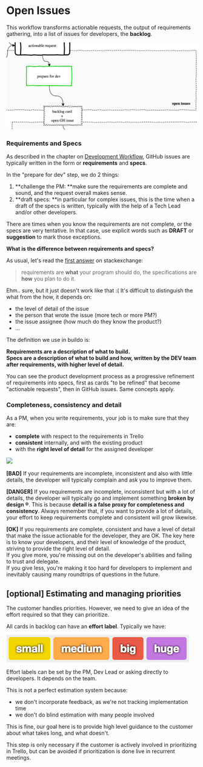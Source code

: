 # Open Issues

This workflow transforms actionable requests, the output of requirements gathering, into a list of issues for developers, the **backlog**.

![](/assets/open_issues.png)

### Requirements and Specs

As described in the chapter on [Development Workflow](../workflow/README.md), GitHub issues are typically written in the form or **requirements** and **specs**.

In the "prepare for dev" step, we do 2 things:

1. **challenge the PM: **make sure the requirements are complete and sound, and the request overall makes sense.
2. **draft specs: **in particular for complex issues, this is the time when a draft of the specs is written, typically with the help of a Tech Lead and/or other developers. 

There are times when you know the requirements are not complete, or the specs are very tentative. In that case, use explicit words such as **DRAFT** or **suggestion** to mark those exceptions.

**What is the difference between requirements and specs?**

As usual, let's read the [first answer](http://programmers.stackexchange.com/questions/121289/what-is-the-difference-between-requirements-and-specifications) on stackexchange:

> requirements are **what** your program should do, the specifications are **how** you plan to do it.

Ehm.. sure, but it just doesn't work like that :\( It's difficult to distinguish the what from the how, it depends on:

* the level of detail of the issue
* the person that wrote the issue \(more tech or more PM?\)
* the issue assignee \(how much do they know the product?\)
* ...

The definition we use in buildo is:

**Requirements **are a description of** what to build.  
Specs **are a** **description of** what to build and how, written by the DEV team after requirements, with higher level of detail.**

You can see the product development process as a progressive refinement of requirements into specs, first as cards "to be refined" that become "actionable requests", then in GitHub issues. Same concepts apply.

### Completeness, consistency and detail

As a PM, when you write requirements, your job is to make sure that they are:

* **complete** with respect to the requirements in Trello
* **consistent** internally, and with the existing product
* with the **right level of detail** for the assigned developer

![](reqs_quality_detail.png)

**\[BAD\]** If your requirements are incomplete, inconsistent and also with little details, the developer will typically complain and ask you to improve them.

**\[DANGER\]** If you requirements are incomplete, inconsistent but with a lot of details, the developer will typically go and implement something **broken by design ®**. This is because **detail is a false proxy for completeness and consistency**. Always remember that, if you want to provide a lot of details, your effort to keep requirements complete and consistent will grow likewise.

**\[OK\]** If you requirements are complete, consistent and have a level of detail that make the issue actionable for the developer, they are OK. The key here is to know your developers, and their level of knowledge of the product, striving to provide the right level of detail.  
If you give more, you're missing out on the developer's abilities and failing to trust and delegate.  
If you give less, you're making it too hard for developers to implement and inevitably causing many roundtrips of questions in the future.

## \[optional\] Estimating and managing priorities

The customer handles priorities. However, we need to give an idea of the effort required so that they can prioritize.

All cards in backlog can have an **effort label**. Typically we have:

![](effort_label.png)

Effort labels can be set by the PM, Dev Lead or asking directly to developers. It depends on the team.

This is not a perfect estimation system because:

* we don't incorporate feedback, as we're not tracking implementation time
* we don't do blind estimation with many people involved

This is fine, our goal here is to provide high level guidance to the customer about what takes long, and what doesn't.

This step is only necessary if the customer is actively involved in prioritizing in Trello, but can be avoided if prioritization is done live in recurrent meetings.

